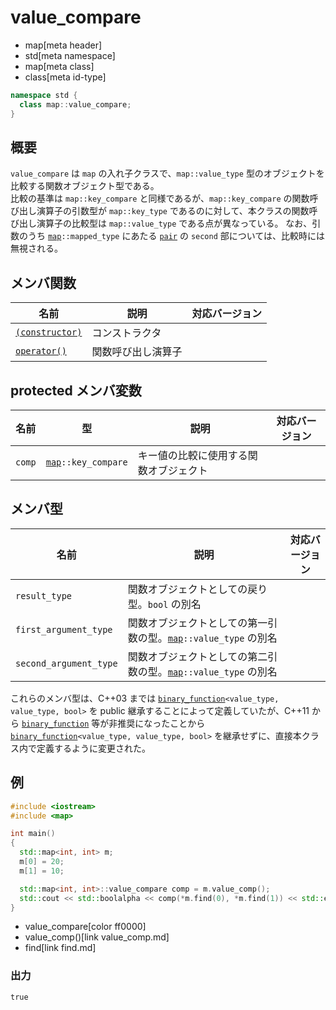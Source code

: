 # value_compare
* map[meta header]
* std[meta namespace]
* map[meta class]
* class[meta id-type]

```cpp
namespace std {
  class map::value_compare;
}
```

## 概要
`value_compare` は `map` の入れ子クラスで、`map::value_type` 型のオブジェクトを比較する関数オブジェクト型である。  
比較の基準は `map::key_compare` と同様であるが、`map::key_compare` の関数呼び出し演算子の引数型が `map::key_type` であるのに対して、本クラスの関数呼び出し演算子の比較型は `map::value_type` である点が異なっている。
なお、引数のうち [`map`](../../map.md)`::mapped_type` にあたる [`pair`](../../utility/pair.md) の `second` 部については、比較時には無視される。


## メンバ関数

| 名前                                                      | 説明               | 対応バージョン |
|-----------------------------------------------------------|--------------------|----------------|
| [`(constructor)`](value_compare/op_constructor.md.nolink) | コンストラクタ     |                |
| [`operator()`](value_compare/op_call.md.nolink)           | 関数呼び出し演算子 |                |


## protected メンバ変数

| 名前   | 型                                   | 説明                                   | 対応バージョン |
|--------|--------------------------------------|----------------------------------------|----------------|
| `comp` | [`map`](../../map.md)`::key_compare` | キー値の比較に使用する関数オブジェクト |                |


## メンバ型

| 名前                   | 説明                                                                                 | 対応バージョン |
|------------------------|--------------------------------------------------------------------------------------|----------------|
| `result_type`          | 関数オブジェクトとしての戻り型。`bool` の別名                                        |                |
| `first_argument_type`  | 関数オブジェクトとしての第一引数の型。[`map`](../../map.md)`::value_type` の別名     |                |
| `second_argument_type` | 関数オブジェクトとしての第二引数の型。[`map`](../../map.md)`::value_type` の別名     |                |

これらのメンバ型は、C++03 までは [`binary_function`](../../functional/binary_function.md.nolink)`<value_type, value_type, bool>` を
public 継承することによって定義していたが、C++11 から [`binary_function`](../../functional/binary_function.md.nolink) 等が非推奨になったことから
[`binary_function`](../../functional/binary_function.md.nolink)`<value_type, value_type, bool>` を継承せずに、直接本クラス内で定義するように変更された。


## 例
```cpp
#include <iostream>
#include <map>

int main()
{
  std::map<int, int> m;
  m[0] = 20;
  m[1] = 10;

  std::map<int, int>::value_compare comp = m.value_comp();
  std::cout << std::boolalpha << comp(*m.find(0), *m.find(1)) << std::endl;
}
```
* value_compare[color ff0000]
* value_comp()[link value_comp.md]
* find[link find.md]

### 出力
```
true
```
